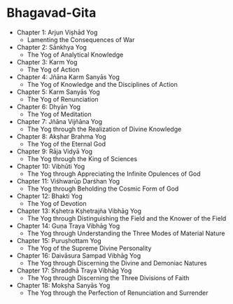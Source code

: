 # Bhagavad-Gita

- Chapter 1: Arjun Viṣhād Yog
  - Lamenting the Consequences of War
- Chapter 2: Sānkhya Yog
  - The Yog of Analytical Knowledge
- Chapter 3: Karm Yog
  - The Yog of Action
- Chapter 4: Jñāna Karm Sanyās Yog
  - The Yog of Knowledge and the Disciplines of Action
- Chapter 5: Karm Sanyās Yog
  - The Yog of Renunciation
- Chapter 6: Dhyān Yog
  - The Yog of Meditation
- Chapter 7: Jñāna Vijñāna Yog
  - The Yog through the Realization of Divine Knowledge
- Chapter 8: Akṣhar Brahma Yog
  - The Yog of the Eternal God
- Chapter 9: Rāja Vidyā Yog
  - The Yog through the King of Sciences
- Chapter 10: Vibhūti Yog
  - The Yog through Appreciating the Infinite Opulences of God
- Chapter 11: Viśhwarūp Darśhan Yog
  - The Yog through Beholding the Cosmic Form of God
- Chapter 12: Bhakti Yog
  - The Yog of Devotion
- Chapter 13: Kṣhetra Kṣhetrajña Vibhāg Yog
  - The Yog through Distinguishing the Field and the Knower of the Field
- Chapter 14: Guṇa Traya Vibhāg Yog
  - The Yog through Understanding the Three Modes of Material Nature
- Chapter 15: Puruṣhottam Yog
  - The Yog of the Supreme Divine Personality
- Chapter 16: Daivāsura Sampad Vibhāg Yog
  - The Yog through Discerning the Divine and Demoniac Natures
- Chapter 17: Śhraddhā Traya Vibhāg Yog
  - The Yog through Discerning the Three Divisions of Faith
- Chapter 18: Mokṣha Sanyās Yog
  - The Yog through the Perfection of Renunciation and Surrender
